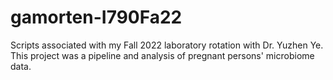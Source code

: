 # gamorten-I790Fa22
Scripts associated with my Fall 2022 laboratory rotation with Dr. Yuzhen Ye. This project was a pipeline and analysis of pregnant persons' microbiome data.
